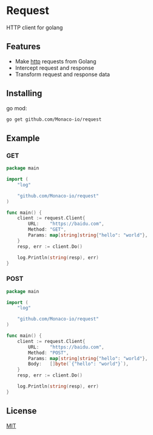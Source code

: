 # Request

HTTP client for golang

## Features

- Make [http](https://golang.org/) requests from Golang
- Intercept request and response
- Transform request and response data

## Installing

go mod:

```bash
go get github.com/Monaco-io/request
```

## Example

### GET

```go
package main

import (
    "log"

    "github.com/Monaco-io/request"
)

func main() {
    client := request.Client{
        URL:    "https://baidu.com",
        Method: "GET",
        Params: map[string]string{"hello": "world"},
    }
    resp, err := client.Do()

    log.Println(string(resp), err)
}
```

### POST

```go
package main

import (
    "log"

    "github.com/Monaco-io/request"
)

func main() {
    client := request.Client{
        URL:    "https://baidu.com",
        Method: "POST",
        Params: map[string]string{"hello": "world"},
        Body:   []byte(`{"hello": "world"}`),
    }
    resp, err := client.Do()

    log.Println(string(resp), err)
}
```

## License

[MIT](LICENSE)
